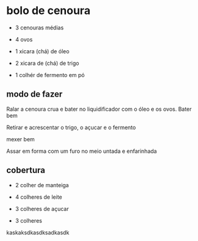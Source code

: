 #       bolo de cenoura

* 3 cenouras médias 

* 4 ovos

* 1 xicara (chá) de óleo

* 2 xicara de (chá) de trigo

* 1 colhér de fermento em pó

##       modo de fazer

Ralar a cenoura crua e bater no liquidificador com o óleo e os ovos. Bater bem

Retirar e acrescentar o trigo, o açucar e o fermento

mexer bem

Assar em forma com um furo no meio untada e enfarinhada

## cobertura

* 2 colher de manteiga

* 4 colheres de leite

* 3 colheres de açucar

* 3 colheres 

kaskaksdkasdksadkasdk
